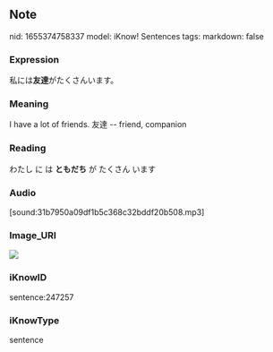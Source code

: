 ## Note
nid: 1655374758337
model: iKnow! Sentences
tags: 
markdown: false

### Expression
私には<b>友達</b>がたくさんいます。

### Meaning
I have a lot of friends.
友達 -- friend, companion

### Reading
わたし に は <b>ともだち</b> が たくさん います

### Audio
[sound:31b7950a09df1b5c368c32bddf20b508.mp3]

### Image_URI
<img src="4e5ddcfbe818d61665dbf36266cd8612.jpg">

### iKnowID
sentence:247257

### iKnowType
sentence
